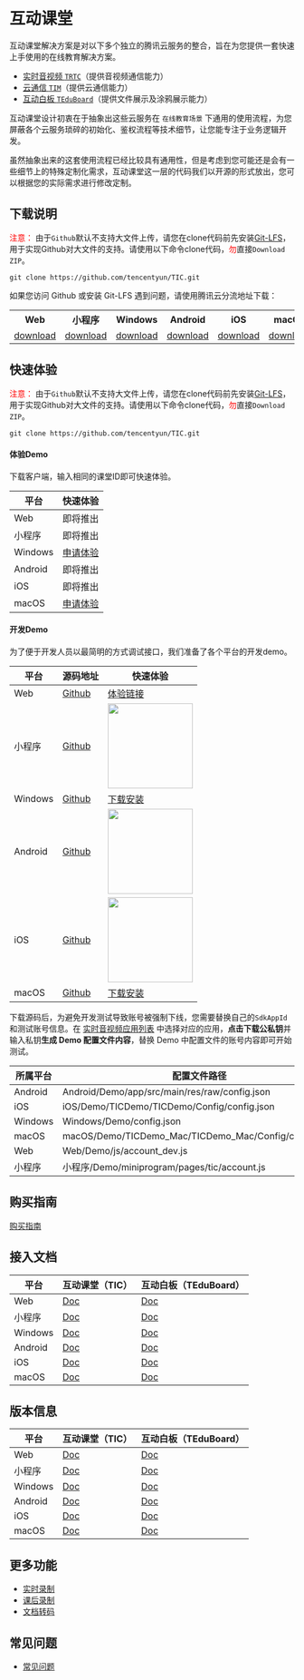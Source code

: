 # 互动课堂

互动课堂解决方案是对以下多个独立的腾讯云服务的整合，旨在为您提供一套快速上手使用的在线教育解决方案。

- [实时音视频 `TRTC`](https://github.com/tencentyun/TRTCSDK)（提供音视频通信能力）
- [云通信 `TIM`](https://github.com/tencentyun/TIMSDK)（提供云通信能力）
- [互动白板 `TEduBoard`](./Docs/PaaS/SDK文档/互动白板功能说明.md)（提供文件展示及涂鸦展示能力）

互动课堂设计初衷在于抽象出这些云服务在 `在线教育场景` 下通用的使用流程，为您屏蔽各个云服务琐碎的初始化、鉴权流程等技术细节，让您能专注于业务逻辑开发。

虽然抽象出来的这套使用流程已经比较具有通用性，但是考虑到您可能还是会有一些细节上的特殊定制化需求，互动课堂这一层的代码我们以开源的形式放出，您可以根据您的实际需求进行修改定制。

## 下载说明

<font color="#FF0000">注意：</font> 由于`Github`默认不支持大文件上传，请您在clone代码前先安装[Git-LFS](./Git-LFS.md)，用于实现Github对大文件的支持。请使用以下命令clone代码，<font color="#FF0000">勿</font>直接`Download ZIP`。
```
git clone https://github.com/tencentyun/TIC.git
```

如果您访问 Github 或安装 Git-LFS 遇到问题，请使用腾讯云分流地址下载：

<table>
    <tr>
        <th style="text-align:center">Web</th>
        <th style="text-align:center">小程序</th>
        <th style="text-align:center">Windows</th>
        <th style="text-align:center">Android</th>
        <th style="text-align:center">iOS</th>
        <th style="text-align:center">macOS</th>
    </tr>
    <tr>
        <td style="text-align:center"><a href="https://tic-res-1259648581.cos.file.com/demo/Web.zip">download</a></td>
        <td style="text-align:center"><a href="https://tic-res-1259648581.cos.file.com/demo/小程序.zip">download</a></td>
        <td style="text-align:center"><a href="https://tic-res-1259648581.cos.file.com/demo/windows.zip">download</a></td>
        <td style="text-align:center"><a href="https://tic-res-1259648581.cos.file.com/demo/Android.zip">download</a></td>
        <td style="text-align:center"><a href="https://tic-res-1259648581.cos.file.com/demo/iOS.zip">download</a></td>
        <td style="text-align:center"><a href="https://tic-res-1259648581.cos.file.com/demo/macOS.zip">download</a></td>
    </tr>
</table>


## 快速体验

<font color="#FF0000">注意：</font> 由于`Github`默认不支持大文件上传，请您在clone代码前先安装[Git-LFS](./Git-LFS.md)，用于实现Github对大文件的支持。请使用以下命令clone代码，<font color="#FF0000">勿</font>直接`Download ZIP`。
```
git clone https://github.com/tencentyun/TIC.git
```


#### 体验Demo

下载客户端，输入相同的课堂ID即可快速体验。

| 平台 | 快速体验 |
|---------|---------|
| Web | 即将推出 |
| 小程序 | 即将推出 |
| Windows |  [申请体验](./Docs/购买指南.md) |
| Android | 即将推出 |
| iOS | 即将推出 |
| macOS | [申请体验](./Docs/购买指南.md)  |

#### 开发Demo

为了便于开发人员以最简明的方式调试接口，我们准备了各个平台的开发demo。

| 平台 | 源码地址 | 快速体验 |
|--|---------|---------|
| Web | [Github](./Web) | [体验链接](https://tic-demo-1259648581.cos.ap-shanghai.myqcloud.com/index.html) |
|小程序  | [Github](./小程序)   | <img src="https://main.qcloudimg.com/raw/b660a6c57aecebf6a0c749a1daf8532a.jpg" width="150"/> |
| Windows |[Github](./Windows)  | [下载安装](https://tic-res-1259648581.file.myqcloud.com/demo/tic/TICDemo_Windows.zip) |
|Android  | [Github](./Android)  |  <img src="https://main.qcloudimg.com/raw/cd2145e71c50374ddafae1714ee9f6e8.png" width="150"/> |
| iOS | [Github](./iOS) | <img src="https://main.qcloudimg.com/raw/1e40ee772f79317b14a0a55587343ae7.png" width="150"/> |
| macOS |[Github](./macOS)   | [下载安装](https://tic-res-1259648581.file.myqcloud.com/demo/tic/TICDemo_Mac.zip) |

下载源码后，为避免开发测试导致账号被强制下线，您需要替换自己的`SdkAppId`和测试账号信息。在 [实时音视频应用列表](https://console.cloud.tencent.com/rav) 中选择对应的应用，**点击下载公私钥**并输入私钥**生成 Demo 配置文件内容**，替换 Demo 中配置文件的账号内容即可开始测试。

|所属平台|配置文件路径|
|-|-|
|Android|Android/Demo/app/src/main/res/raw/config.json|
|iOS|iOS/Demo/TICDemo/TICDemo/Config/config.json|
|Windows|Windows/Demo/config.json|
|macOS|macOS/Demo/TICDemo_Mac/TICDemo_Mac/Config/config.json|
|Web|Web/Demo/js/account_dev.js|
|小程序|小程序/Demo/miniprogram/pages/tic/account.js|

## 购买指南

[购买指南](./Docs/购买指南.md)

## 接入文档

| 平台 | 互动课堂（TIC） | 互动白板（TEduBoard） |
|---------|---------|---------|
| Web | [Doc](./Docs/PaaS/SDK文档/Web/互动课堂接入文档.md) | [Doc](./Docs/PaaS/SDK文档/Web/互动白板接入文档.md) |
|小程序  | [Doc](./Docs/PaaS/SDK文档/小程序/互动课堂接入文档.md)   | [Doc](./Docs/PaaS/SDK文档/小程序/互动白板接入文档.md) |
| Windows |[Doc](./Docs/PaaS/SDK文档/Windows/互动课堂接入文档.md) | [Doc](./Docs/PaaS/SDK文档/Windows/互动白板接入文档.md) |
|Android  | [Doc](./Docs/PaaS/SDK文档/Android/互动课堂接入文档.md) | [Doc](./Docs/PaaS/SDK文档/Android/互动白板接入文档.md) |
| iOS | [Doc](./Docs/PaaS/SDK文档/iOS/互动课堂接入文档.md) | [Doc](./Docs/PaaS/SDK文档/iOS/互动白板接入文档.md) |
| macOS | [Doc](./Docs/PaaS/SDK文档/macOS/互动课堂接入文档.md) | [Doc](./Docs/PaaS/SDK文档/macOS/互动白板接入文档.md) |


## 版本信息

| 平台 | 互动课堂（TIC） | 互动白板（TEduBoard） |
|---------|---------|---------|
| Web | [Doc](./Docs/PaaS/版本信息/互动课堂/Web_TIC_ReleaseNotes.md) | [Doc](./Docs/PaaS/版本信息/互动白板/Web_ReleaseNotes.md) |
|小程序  | [Doc](./Docs/PaaS/版本信息/互动课堂/小程序_TIC_ReleaseNotes.md)   | [Doc](./Docs/PaaS/版本信息/互动白板/小程序_ReleaseNotes.md) |
| Windows |[Doc](./Docs/PaaS/版本信息/互动课堂/Windows_TIC_ReleaseNotes.md) | [Doc](./Docs/PaaS/版本信息/互动白板/Windows_ReleaseNotes.md) |
|Android  | [Doc](./Docs/PaaS/版本信息/互动课堂/Android_TIC_ReleaseNotes.md) | [Doc](./Docs/PaaS/版本信息/互动白板/Android_ReleaseNotes.md) |
| iOS | [Doc](./Docs/PaaS/版本信息/互动课堂/iOS_macOS_TIC_ReleaseNotes.md) | [Doc](./Docs/PaaS/版本信息/互动白板/iOS_macOS_ReleaseNotes.md) |
| macOS | [Doc](./Docs/PaaS/版本信息/互动课堂/iOS_macOS_TIC_ReleaseNotes.md) | [Doc](./Docs/PaaS/版本信息/互动白板/iOS_macOS_ReleaseNotes.md) |



## 更多功能

- [实时录制](./Docs/PaaS/实时录制.md)
- [课后录制](./Docs/PaaS/课后录制.md)
- [文档转码](./Docs/PaaS/文档转码.md)

## 常见问题
- [常见问题](./Docs/PaaS/常见问题.md)
